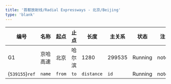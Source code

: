 ```yaml
---
title: '首都放射线/Radial Expressways - 北京/Beijing'
type: 'blank'
---
```


| 编号            | 名称     | 起点   | 止点   | 长度       | 主关系 | 状态    | 注   |
|-----------------|----------|--------|--------|------------|--------|---------|------|
| G1              | 京哈高速 | 北京   | 哈尔滨 | 1280       | 299535 | Running | note |
| {`539155`}`ref` | `name`   | `from` | `to`   | `distance` | `id`   | Running | note |
